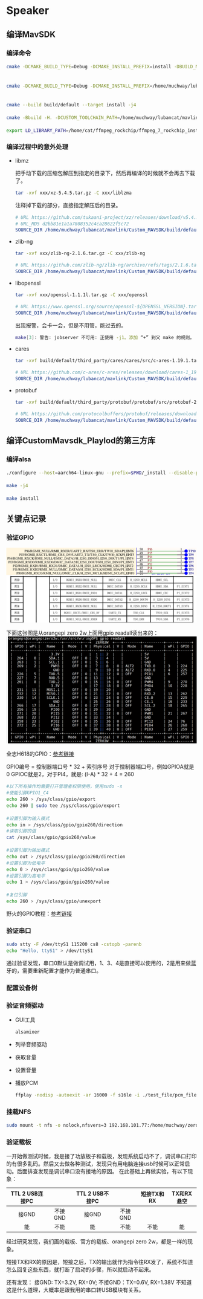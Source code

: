 # Speaker

## 编译MavSDK

### 编译命令

```bash
cmake -DCMAKE_BUILD_TYPE=Debug -DCMAKE_INSTALL_PREFIX=install -DBUILD_MAVSDK_SERVER=ON -DBUILD_SHARED_LIBS=ON -DMAVLINK_DIALECT=custom -DBUILD_THIRD_PARTY=ON -DMANUAL_SPECIFIED_CUSTOM_TOOLCHAIN=ON -DCUSTOM_TOOLCHAIN_PATH=/home/muchway/lubancat/mavlink/Toolchain_aarch64_linux_gnu.cmake -DBUILD_CUSTOM_MAVLINK=ON -DCUSTOM_MAVLINK_PATH=/home/muchway/lubancat/mavlink/mavlink -DBUILD_CUSTOM_PLUGINS=ON -DCMAKE_EXPORT_COMPILE_COMMANDS=ON -Bbuild/default -H.


cmake -DCMAKE_BUILD_TYPE=Debug -DCMAKE_INSTALL_PREFIX=/home/muchway/lubancat/mavlink/CustomMAVSDK_Playlod/custom_mavsdk_lib -DBUILD_MAVSDK_SERVER=ON -DBUILD_SHARED_LIBS=ON -DMAVLINK_DIALECT=custom -DBUILD_THIRD_PARTY=ON -DCUSTOM_TOOLCHAIN_PATH=/home/muchway/lubancat/mavlink/Toolchain_aarch64_linux_gnu.cmake -DBUILD_CUSTOM_MAVLINK=ON -DCUSTOM_MAVLINK_PATH=/home/muchway/lubancat/mavlink/mavlink -DBUILD_CUSTOM_PLUGINS=ON -DCMAKE_EXPORT_COMPILE_COMMANDS=ON -Bbuild/default -H.


cmake --build build/default --target install -j4

cmake -Bbuild -H. -DCUSTOM_TOOLCHAIN_PATH=/home/muchway/lubancat/mavlink/Toolchain_aarch64_linux_gnu.cmake -DCMAKE_PREFIX_PATH=/home/muchway/lubancat/mavlink/Custom_MAVSDK/install

export LD_LIBRARY_PATH=/home/cat/ffmpeg_rockchip/ffmpeg_7_rockchip_install/lib:/home/cat/vmware/mavlink/Custom_MAVSDK/install/lib
```

### 编译过程中的意外处理

* libmz

    把手动下载的压缩包解压到指定的目录下，然后再编译的时候就不会再去下载了。
    ```bash
    tar -xvf xxx/xz-5.4.5.tar.gz -C xxx/liblzma
    ```
    注释掉下载的部分，直接指定解压后的目录。
    ```cmake
    # URL https://github.com/tukaani-project/xz/releases/download/v5.4.5/xz-5.4.5.tar.gz
    # URL_MD5 d2bb81e1a1a7808352c4ca28622f5c72
    SOURCE_DIR /home/muchway/lubancat/mavlink/Custom_MAVSDK/build/default/third_party/liblzma/liblzma-prefix/src/liblzma
    ```

* zlib-ng

    ```bash
    tar -xvf xxx/zlib-ng-2.1.6.tar.gz -C xxx/zlib-ng
    ```

    ```cmake
    # URL https://github.com/zlib-ng/zlib-ng/archive/refs/tags/2.1.6.tar.gz
    SOURCE_DIR /home/muchway/lubancat/mavlink/Custom_MAVSDK/build/default/third_party/zlib-ng/zlib-ng/src/zlib-ng
    ```

* libopenssl

    ```bash
    tar -xvf xxx/openssl-1.1.1l.tar.gz -C xxx/openssl
    ```

    ```cmake
    # URL https://www.openssl.org/source/openssl-${OPENSSL_VERSION}.tar.gz
    SOURCE_DIR /home/muchway/lubancat/mavlink/Custom_MAVSDK/build/default/third_party/openssl/openssl/src/openssl
    ```
    出现报警，会卡一会，但是不用管，能过去的。
    ```bash
    make[3]: 警告: jobserver 不可用: 正使用 -j1。添加 “+” 到父 make 的规则。
    ```

* cares

    ```bash
    tar -xvf build/default/third_party/cares/cares/src/c-ares-1.19.1.tar.gz -C /build/default/third_party/cares/cares/src
    ```

    ```cmake
    # URL https://github.com/c-ares/c-ares/releases/download/cares-1_19_1/c-ares-1.19.1.tar.gz
    SOURCE_DIR /home/muchway/lubancat/mavlink/Custom_MAVSDK/build/default/third_party/cares/cares/src/cares
    ```
* protobuf

    ```bash
    tar -xvf build/default/third_party/protobuf/protobuf/src/protobuf-25.1.tar.gz -C build/default/third_party/protobuf/protobuf/src
    ```

    ```cmake
    # URL https://github.com/protocolbuffers/protobuf/releases/download/v25.1/protobuf-25.1.tar.gz
    SOURCE_DIR /home/muchway/lubancat/mavlink/Custom_MAVSDK/build/default/third_party/protobuf/protobuf/src/protobuf
    ```


## 编译CustomMavsdk_Playlod的第三方库

### 编译alsa

```bash
./configure --host=aarch64-linux-gnu --prefix=$PWD/_install --disable-python --disable-shared

make -j4

make install
```

## 关键点记录

### 验证GPIO

![](images/gpio_TP1.png)
![](images/gpio_TP.png)

下面这张图是从orangepi zero 2w上面用gpio readall读出来的：
![](images/prangepi_2w_gpio_readall.png)

全志H618的GPIO：[参考链接](https://blog.csdn.net/m0_54943420/article/details/142300115)

GPIO编号 = 控制器端口号 * 32 + 索引序号
对于控制器端口号，例如GPIOA就是0 GPIOC就是2，对于PI4，就是: (I-A) * 32 + 4 = 260

```bash
#以下所有操作均需要打开管理者权限使用，使用sudo -s
#使能引脚GPIO1_C4
echo 260 > /sys/class/gpio/export
echo 260 | sudo tee /sys/class/gpio/export

#设置引脚为输入模式
echo in > /sys/class/gpio/gpio260/direction
#读取引脚的值
cat /sys/class/gpio/gpio260/value

#设置引脚为输出模式
echo out > /sys/class/gpio/gpio260/direction
#设置引脚为低电平
echo 0 > /sys/class/gpio/gpio260/value
#设置引脚为高电平
echo 1 > /sys/class/gpio/gpio260/value

#复位引脚
echo 260 > /sys/class/gpio/unexport
```

野火的GPIO教程：[参考链接](https://doc.embedfire.com/linux/rk356x/quick_start/zh/latest/quick_start/40pin/gpio/gpio.html)

### 验证串口

```bash
sudo stty -F /dev/ttyS1 115200 cs8 -cstopb -parenb
echo "Hello, ttyS1" > /dev/ttyS1
```
通过验证发现，串口0默认是做调试用，1、3、4是直接可以使用的，2是用来做蓝牙的，需要重新配置才能作为普通串口。

### 配置设备树

### 验证音频驱动

* GUI工具
    
    ```bash
    alsamixer
    ```

* 列举音频驱动
  
* 获取音量

* 设置音量
  
* 播放PCM
  
    ```bash
    ffplay -nodisp -autoexit -ar 16000 -f s16le -i ./test_file/pcm_file/recorder.pcm
    ```


### 挂载NFS

```bash
sudo mount -t nfs -o nolock,nfsvers=3 192.168.101.77:/home/muchway/zero3 /home/orangepi/vmware
```

### 验证载板

一开始做测试时候，我是接了功放板子和载板，发现系统启动不了，调试串口打印的有很多乱码。然后又去做各种测试，发现只有用电脑连接usb时候可以正常启动。后面排查发现是调试串口没有接地的原因。
在此基础上再做实验，有以下现象：

| TTL 2 USB连接PC | | TTL 2 USB不接PC| | 短接TX和RX | TX和RX悬空 |
|:-:|:-:|:-:|:-:|:-:|:-:|
|接GND|不接GND|接GND|不接GND| | |
| 能    | 不能     | 能         | 不能          | 不能   | 能      |

经过研究发现，我们画的载板、官方的载板、orangepi zero 2w，都是一样的现象。

短接TX和RX的原因是，短接之后，TX的输出就作为指令往RX发了，系统不知道怎么回复这些东西，就打断了启动的步骤，所以就启动不起来。

还有发现：
接GND: TX=3.2V, RX=0V; 不接GND：TX=0.6V, RX=1.38V
不知道这是什么道理，大概率是跟我用的串口转USB模块有关系。




